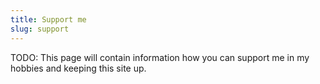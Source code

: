 ```yaml
---
title: Support me
slug: support
---
```


TODO: This page will contain information how you can support me in my hobbies and keeping this site up.